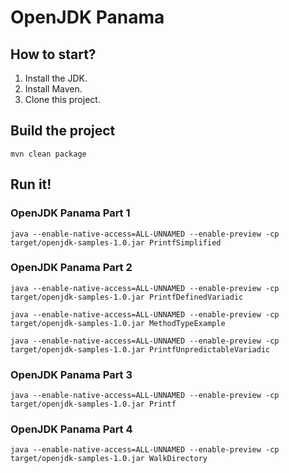 # OpenJDK Panama

## How to start?

1. Install the JDK.
2. Install Maven.
3. Clone this project.

## Build the project

```shell
mvn clean package
```

## Run it!

### OpenJDK Panama Part 1
```shell
java --enable-native-access=ALL-UNNAMED --enable-preview -cp target/openjdk-samples-1.0.jar PrintfSimplified
```

### OpenJDK Panama Part 2

```shell
java --enable-native-access=ALL-UNNAMED --enable-preview -cp target/openjdk-samples-1.0.jar PrintfDefinedVariadic
```


```shell
java --enable-native-access=ALL-UNNAMED --enable-preview -cp target/openjdk-samples-1.0.jar MethodTypeExample
```

```shell
java --enable-native-access=ALL-UNNAMED --enable-preview -cp target/openjdk-samples-1.0.jar PrintfUnpredictableVariadic
```

### OpenJDK Panama Part 3

```shell
java --enable-native-access=ALL-UNNAMED --enable-preview -cp target/openjdk-samples-1.0.jar Printf
```

### OpenJDK Panama Part 4

```shell
java --enable-native-access=ALL-UNNAMED --enable-preview -cp target/openjdk-samples-1.0.jar WalkDirectory
```
